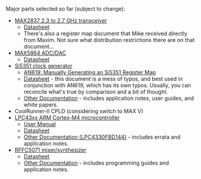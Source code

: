 Major parts selected so far (subject to change):

* [MAX2837 2.3 to 2.7 GHz transceiver](http://www.maxim-ic.com/datasheet/index.mvp/id/5452/t/al)
  * [Datasheet](http://datasheets.maxim-ic.com/en/ds/MAX2837.pdf)
  * There's also a register map document that Mike received directly from Maxim. Not sure what distribution restrictions there are on that document...
* [MAX5864 ADC/DAC](http://www.maxim-ic.com/datasheet/index.mvp/id/3946/t/do)
  * [Datasheet](http://datasheets.maxim-ic.com/en/ds/MAX5864.pdf)
* [Si5351 clock generator](http://www.silabs.com/products/clocksoscillators/clock-generators-and-buffers/Pages/clock+vcxo.aspx)
  * [AN619: Manually Generating an Si5351 Register Map](http://www.silabs.com/Support%20Documents/TechnicalDocs/AN619.pdf)
  * [Datasheet](http://www.silabs.com/Support%20Documents/TechnicalDocs/Si5351.pdf) - this document is a mess of typos, and best used in conjunction with AN619, which has its own typos. Usually, you can reconcile what's true by comparison and a bit of thought.
  * [Other Documentation](http://www.silabs.com/products/clocksoscillators/clock-generators-and-buffers/Pages/clock+vcxo.aspx) - includes application notes, user guides, and white papers.
* CoolRunner-II CPLD (considering switch to MAX V)
* [LPC43xx ARM Cortex-M4 microcontroller](http://www.nxp.com/products/microcontrollers/cortex_m4/lpc4300/)
  * [User Manual](http://www.nxp.com/documents/user_manual/UM10503.pdf)
  * [Datasheet](http://www.nxp.com/documents/data_sheet/LPC4350_30_20_10.pdf)
  * [Other Documentation (LPC4330FBD144)](http://www.nxp.com/products/microcontrollers/cortex_m4/lpc4300/LPC4330FBD144.html#documentation) - includes errata and application notes.
* [RFFC5071 mixer/synthesizer](https://estore.rfmd.com/RFMD_Onlinestore/Products/RFMD+Parts/PID-P_RFFC5071.aspx)
  * [Datasheet](http://www.rfmd.com/CS/Documents/RFFC5071_2DS.pdf)
  * [Other Documentation](https://estore.rfmd.com/RFMD_Onlinestore/Products/RFMD+Parts/PID-P_RFFC5071.aspx) - includes programming guides and application notes.